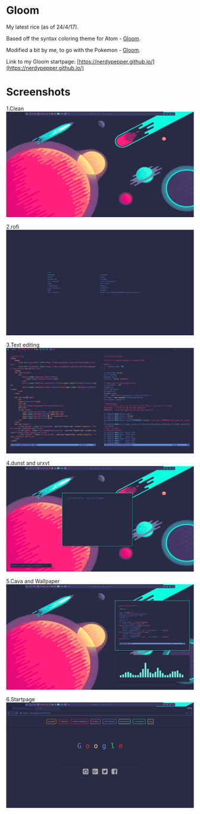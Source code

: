 
# Gloom

My latest rice (as of 24/4/17).

Based off the syntax coloring theme for Atom - [Gloom](https://atom.io/themes/gloom).

Modified a bit by me, to go with the Pokemon - [Gloom](http://bulbapedia.bulbagarden.net/wiki/Gloom_(Pok%C3%A9mon)).

Link to my Gloom startpage: [https://nerdypepper.github.io/](https://nerdypepper.github.io/)

# Screenshots

1.Clean
![clean](Gloom_Images/Clean.png)

2.rofi
![rofi](Gloom_Images/rofi.png)

3.Text editing
![Text](Gloom_Images/Text)

4.dunst and urxvt
![dunst](Gloom_Images/dunst.png)

5.Cava and Wallpaper
![cava](Gloom_Images/Cava.png)

6.Startpage
![startpage](Gloom_Images/Chromium.png)
